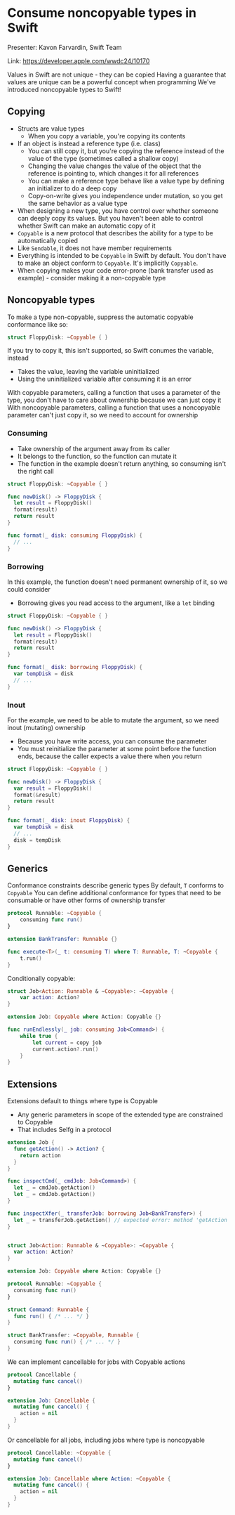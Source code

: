# Consume noncopyable types in Swift

Presenter: Kavon Farvardin, Swift Team

Link: https://developer.apple.com/wwdc24/10170

Values in Swift are not unique - they can be copied
Having a guarantee that values are unique can be a powerful concept when programming
We've introduced noncopyable types to Swift!

## Copying

- Structs are value types
  - When you copy a variable, you're copying its contents
- If an object is instead a reference type (i.e. class)
  - You can still copy it, but you're copying the reference instead of the value of the type (sometimes called a shallow copy)
  - Changing the value changes the value of the object that the reference is pointing to, which changes it for all references
  - You can make a reference type behave like a value type by defining an initializer to do a deep copy
  - Copy-on-write gives you independence under mutation, so you get the same behavior as a value type
- When designing a new type, you have control over whether someone can deeply copy its values. But you haven't been able to control whether Swift can make an automatic copy of it
- `Copyable` is a new protocol that describes the ability for a type to be automatically copied
- Like `Sendable`, it does not have member requirements
- Everything is intended to be `Copyable` in Swift by default. You don't have to make an object conform to `Copyable`. It's implicitly `Copyable`.
- When copying makes your code error-prone (bank transfer used as example) - consider making it a non-copyable type

## Noncopyable types

To make a type non-copyable, suppress the automatic copyable conformance like so:

```swift
struct FloppyDisk: ~Copyable { }
```

If you try to copy it, this isn't supported, so Swift conumes the variable, instead
- Takes the value, leaving the variable uninitialized
- Using the uninitialized variable after consuming it is an error

With copyable parameters, calling a function that uses a parameter of the type, you don't have to care about ownership because we can just copy it
With noncopyable parameters, calling a function that uses a noncopyable parameter can't just copy it, so we need to account for ownership

### Consuming

- Take ownership of the argument away from its caller
- It belongs to the function, so the function can mutate it
- The function in the example doesn't return anything, so consuming isn't the right call

```swift
struct FloppyDisk: ~Copyable { }

func newDisk() -> FloppyDisk {
  let result = FloppyDisk()
  format(result)
  return result
}

func format(_ disk: consuming FloppyDisk) {
  // ...
}
```

### Borrowing

In this example, the function doesn't need permanent ownership of it, so we could consider
- Borrowing gives you read access to the argument, like a `let` binding

```swift
struct FloppyDisk: ~Copyable { }

func newDisk() -> FloppyDisk {
  let result = FloppyDisk()
  format(result)
  return result
}

func format(_ disk: borrowing FloppyDisk) {
  var tempDisk = disk
  // ...
}
```

### Inout

For the example, we need to be able to mutate the argument, so we need inout (mutating) ownership
- Because you have write access, you can consume the parameter
- You must reinitialize the parameter at some point before the function ends, because the caller expects a value there when you return

```swift
struct FloppyDisk: ~Copyable { }

func newDisk() -> FloppyDisk {
  var result = FloppyDisk()
  format(&result)
  return result
}

func format(_ disk: inout FloppyDisk) {
  var tempDisk = disk
  // ...
  disk = tempDisk
}
```

## Generics

Conformance constraints describe generic types
By default, `T` conforms to `Copyable`
You can define additional conformance for types that need to be consumable or have other forms of ownership transfer

```swift
protocol Runnable: ~Copyable {
    consuming func run()
}

extension BankTransfer: Runnable {}

func execute<T>(_ t: consuming T) where T: Runnable, T: ~Copyable {
    t.run()
}
```

Conditionally copyable:

```swift
struct Job<Action: Runnable & ~Copyable>: ~Copyable {
    var action: Action?
}

extension Job: Copyable where Action: Copyable {}

func runEndlessly(_ job: consuming Job<Command>) {
    while true {
        let current = copy job
        current.action?.run()
    }
}
```

## Extensions

Extensions default to things where type is Copyable
- Any generic parameters in scope of the extended type are constrained to Copyable
- That includes Selfg in a protocol

```swift
extension Job {
  func getAction() -> Action? {
    return action
  }
}

func inspectCmd(_ cmdJob: Job<Command>) {
  let _ = cmdJob.getAction()
  let _ = cmdJob.getAction()
}

func inspectXfer(_ transferJob: borrowing Job<BankTransfer>) {
  let _ = transferJob.getAction() // expected error: method 'getAction' requires that 'BankTransfer' conform to 'Copyable'
}


struct Job<Action: Runnable & ~Copyable>: ~Copyable {
  var action: Action?
}

extension Job: Copyable where Action: Copyable {}

protocol Runnable: ~Copyable {
  consuming func run()
}

struct Command: Runnable {
  func run() { /* ... */ }
}

struct BankTransfer: ~Copyable, Runnable {
  consuming func run() { /* ... */ }
}
```

We can implement cancellable for jobs with Copyable actions

```swift
protocol Cancellable {
  mutating func cancel()
}

extension Job: Cancellable {
  mutating func cancel() {
    action = nil
  }
}
```

Or cancellable for all jobs, including jobs where type is noncopyable

```swift
protocol Cancellable: ~Copyable {
  mutating func cancel()
}

extension Job: Cancellable where Action: ~Copyable {
  mutating func cancel() {
    action = nil
  }
}
```
